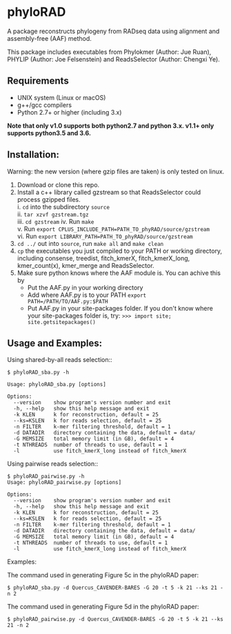 **phyloRAD**
===========

A package reconstructs phylogeny from RADseq data using alignment and assembly-free (AAF) method.

This package includes executables from Phylokmer (Author: Jue Ruan), PHYLIP (Author: Joe Felsenstein) and ReadsSelector (Author: Chengxi Ye).

Requirements
------------
+ UNIX system (Linux or macOS)
+ g++/gcc compilers
+ Python 2.7+ or higher (including 3.x)

__Note that only v1.0 supports both python2.7 and python 3.x. v1.1+ only supports python3.5 and 3.6.__


Installation:
-------------
Warning: the new version (where gzip files are taken) is only tested on linux.  
1. Download or clone this repo.  
2. Install a c++ library called gzstream so that ReadsSelector could process gzipped files.  
	i. `cd` into the subdirectory `source`   
	ii. `tar xzvf gzstream.tgz`  
	iii. `cd gzstream`
	iv. Run `make`  
	v. Run `export CPLUS_INCLUDE_PATH=PATH_TO_phyRAD/source/gzstream`  
	vi. Run `export LIBRARY_PATH=PATH_TO_phyRAD/source/gzstream`
3. `cd ../` out into `source`, run `make all` and `make clean`  
4. `cp` the executables you just compiled to your PATH or working directory, including consense, treedist, fitch_kmerX, fitch_kmerX_long, kmer_count(x), kmer_merge and ReadsSelector. 
5. Make sure python knows where the AAF module is. You can achive this by 
	+ Put the AAF.py in your working directory
	+ Add where AAF.py is to your PATH `export PATH=/PATH/TO/AAF.py:$PATH`
	+ Put AAF.py in your site-packages folder. If you don't know where your site-packages folder is, try: `>>> import site; site.getsitepackages()`

Usage and Examples: 
---------------

Using shared-by-all reads selection::
 

    $ phyloRAD_sba.py -h
    
    Usage: phyloRAD_sba.py [options]

	Options:
	  --version    show program's version number and exit
	  -h, --help   show this help message and exit
	  -k KLEN      k for reconstruction, default = 25
	  --ks=KSLEN   k for reads selection, default = 25
	  -n FILTER    k-mer filtering threshold, default = 1
	  -d DATADIR   directory containing the data, default = data/
	  -G MEMSIZE   total memory limit (in GB), default = 4
	  -t NTHREADS  number of threads to use, default = 1
	  -l           use fitch_kmerX_long instead of fitch_kmerX


Using pairwise reads selection::

    $ phyloRAD_pairwise.py -h
	Usage: phyloRAD_pairwise.py [options]
	
	Options:
	  --version    show program's version number and exit
	  -h, --help   show this help message and exit
	  -k KLEN      k for reconstruction, default = 25
	  --ks=KSLEN   k for reads selection, default = 25
	  -n FILTER    k-mer filtering threshold, default = 1
	  -d DATADIR   directory containing the data, default = data/
	  -G MEMSIZE   total memory limit (in GB), default = 4
	  -t NTHREADS  number of threads to use, default = 1
	  -l           use fitch_kmerX_long instead of fitch_kmerX
 

Examples:

The command used in generating Figure 5c in the phyloRAD paper:


    $ phyloRAD_sba.py -d Quercus_CAVENDER-BARES -G 20 -t 5 -k 21 --ks 21 -n 2
    
The command used in generating Figure 5d in the phyloRAD paper:  

	$ phyloRAD_pairwise.py -d Quercus_CAVENDER-BARES -G 20 -t 5 -k 21 --ks 21 -n 2
